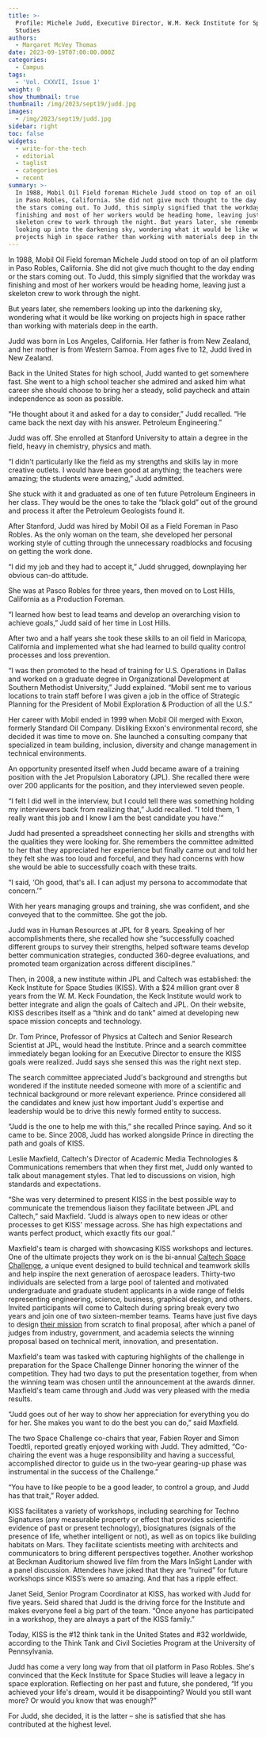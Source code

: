 ```yaml
---
title: >-
  Profile: Michele Judd, Executive Director, W.M. Keck Institute for Space
  Studies
authors:
  - Margaret McVey Thomas
date: 2023-09-19T07:00:00.000Z
categories:
  - Campus
tags:
  - 'Vol. CXXVII, Issue 1'
weight: 0
show_thumbnail: true
thumbnail: /img/2023/sept19/judd.jpg
images:
  - /img/2023/sept19/judd.jpg
sidebar: right
toc: false
widgets:
  - write-for-the-tech
  - editorial
  - taglist
  - categories
  - recent
summary: >-
  In 1988, Mobil Oil Field foreman Michele Judd stood on top of an oil platform
  in Paso Robles, California. She did not give much thought to the day ending or
  the stars coming out. To Judd, this simply signified that the workday was
  finishing and most of her workers would be heading home, leaving just a
  skeleton crew to work through the night. But years later, she remembers
  looking up into the darkening sky, wondering what it would be like working on
  projects high in space rather than working with materials deep in the earth.
---
```


In 1988, Mobil Oil Field foreman Michele Judd stood on top of an oil platform in Paso Robles, California. She did not give much thought to the day ending or the stars coming out. To Judd, this simply signified that the workday was finishing and most of her workers would be heading home, leaving just a skeleton crew to work through the night.

But years later, she remembers looking up into the darkening sky, wondering what it would be like working on projects high in space rather than working with materials deep in the earth.

Judd was born in Los Angeles, California. Her father is from New Zealand, and her mother is from Western Samoa. From ages five to 12, Judd lived in New Zealand.

Back in the United States for high school, Judd wanted to get somewhere fast. She went to a high school teacher she admired and asked him what career she should choose to bring her a steady, solid paycheck and attain independence as soon as possible. 

“He thought about it and asked for a day to consider,” Judd recalled. “He came back the next day with his answer. Petroleum Engineering.” 

Judd was off. She enrolled at Stanford University to attain a degree in the field, heavy in chemistry, physics and math.

“I didn't particularly like the field as my strengths and skills lay in more creative outlets. I would have been good at anything; the teachers were amazing; the students were amazing,” Judd admitted.

She stuck with it and graduated as one of ten future Petroleum Engineers in her class. They would be the ones to take the “black gold” out of the ground and process it after the Petroleum Geologists found it.

After Stanford, Judd was hired by Mobil Oil as a Field Foreman in Paso Robles. As the only woman on the team, she developed her personal working style of cutting through the unnecessary roadblocks and focusing on getting the work done. 

“I did my job and they had to accept it,” Judd shrugged, downplaying her obvious can-do attitude.

She was at Pasco Robles for three years, then moved on to Lost Hills, California as a Production Foreman.

“I learned how best to lead teams and develop an overarching vision to achieve goals,” Judd said of her time in Lost Hills. 

After two and a half years she took these skills to an oil field in Maricopa, California and implemented what she had learned to build quality control processes and loss prevention.

“I was then promoted to the head of training for U.S. Operations in Dallas and worked on a graduate degree in Organizational Development at Southern Methodist University,” Judd explained. “Mobil sent me to various locations to train staff before I was given a job in the office of Strategic Planning for the President of Mobil Exploration & Production of all the U.S.” 

Her career with Mobil ended in 1999 when Mobil Oil merged with Exxon, formerly Standard Oil Company. Disliking Exxon's environmental record, she decided it was time to move on. She launched a consulting company that specialized in team building, inclusion, diversity and change management in technical environments.

An opportunity presented itself when Judd became aware of a training position with the Jet Propulsion Laboratory (JPL). She recalled there were over 200 applicants for the position, and they interviewed seven people. 

“I felt I did well in the interview, but I could tell there was something holding my interviewers back from realizing that,” Judd recalled. “I told them, ‘I really want this job and I know I am the best candidate you have.’”

Judd had presented a spreadsheet connecting her skills and strengths with the qualities they were looking for. She remembers the committee admitted to her that they appreciated her experience but finally came out and told her they felt she was too loud and forceful, and they had concerns with how she would be able to successfully coach with these traits. 

“I said, ‘Oh good, that's all. I can adjust my persona to accommodate that concern.’” 

With her years managing groups and training, she was confident, and she conveyed that to the committee. She got the job.

Judd was in Human Resources at JPL for 8 years. Speaking of her accomplishments there, she recalled how she “successfully coached different groups to survey their strengths, helped software teams develop better communication strategies, conducted 360-degree evaluations, and promoted team organization across different disciplines.”

Then, in 2008, a new institute within JPL and Caltech was established: the Keck Institute for Space Studies (KISS). With a $24 million grant over 8 years from the W. M. Keck Foundation, the Keck Institute would work to better integrate and align the goals of Caltech and JPL. On their website, KISS describes itself as a “think and do tank” aimed at developing new space mission concepts and technology.

Dr. Tom Prince, Professor of Physics at Caltech and Senior Research Scientist at JPL, would head the Institute. Prince and a search committee immediately began looking for an Executive Director to ensure the KISS goals were realized. Judd says she sensed this was the right next step.

The search committee appreciated Judd's background and strengths but wondered if the institute needed someone with more of a scientific and technical background or more relevant experience. Prince considered all the candidates and knew just how important Judd's expertise and leadership would be to drive this newly formed entity to success. 

“Judd is the one to help me with this,” she recalled Prince saying. And so it came to be. Since 2008, Judd has worked alongside Prince in directing the path and goals of KISS.

Leslie Maxfield, Caltech's Director of Academic Media Technologies & Communications remembers that when they first met, Judd only wanted to talk about management styles. That led to discussions on vision, high standards and expectations. 

“She was very determined to present KISS in the best possible way to communicate the tremendous liaison they facilitate between JPL and Caltech,” said Maxfield. “Judd is always open to new ideas or other processes to get KISS' message across. She has high expectations and wants perfect product, which exactly fits our goal.”

Maxfield's team is charged with showcasing KISS workshops and lectures. One of the ultimate projects they work on is the bi-annual [Caltech Space Challenge](https://www.caltech.edu/about/news/caltech-space-challenge-2019), a unique event designed to build technical and teamwork skills and help inspire the next generation of aerospace leaders. Thirty-two individuals are selected from a large pool of talented and motivated undergraduate and graduate student applicants in a wide range of fields representing engineering, science, business, graphical design, and others. Invited participants will come to Caltech during spring break every two years and join one of two sixteen-member teams. Teams have just five days to design [their mission](http://www.pasadenanow.com/main/caltechs-space-challenge-brings-brightest-young-minds-together-to-plan-the-mission-to-saturns-most-habitable-moon/#.XMixKqR7nIV) from scratch to final proposal, after which a panel of judges from industry, government, and academia selects the winning proposal based on technical merit, innovation, and presentation.

Maxfield's team was tasked with capturing highlights of the challenge in preparation for the Space Challenge Dinner honoring the winner of the competition. They had two days to put the presentation together, from when the winning team was chosen until the announcement at the awards dinner. Maxfield's team came through and Judd was very pleased with the media results. 

“Judd goes out of her way to show her appreciation for everything you do for her. She makes you want to do the best you can do,” said Maxfield.

The two Space Challenge co-chairs that year, Fabien Royer and Simon Toedtli, reported greatly enjoyed working with Judd. They admitted, “Co-chairing the event was a huge responsibility and having a successful, accomplished director to guide us in the two-year gearing-up phase was instrumental in the success of the Challenge.”

“You have to like people to be a good leader, to control a group, and Judd has that trait,” Royer added.

KISS facilitates a variety of workshops, including searching for Techno Signatures (any measurable property or effect that provides scientific evidence of past or present technology), biosignatures (signals of the presence of life, whether intelligent or not), as well as on topics like building habitats on Mars. They facilitate scientists meeting with architects and communicators to bring different perspectives together. Another workshop at Beckman Auditorium showed live film from the Mars InSight Lander with a panel discussion. Attendees have joked that they are “ruined” for future workshops since KISS’s were so amazing. And that has a ripple effect. 

Janet Seid, Senior Program Coordinator at KISS, has worked with Judd for five years. Seid shared that Judd is the driving force for the Institute and makes everyone feel a big part of the team. “Once anyone has participated in a workshop, they are always a part of the KISS family.”

Today, KISS is the #12 think tank in the United States and #32 worldwide, according to the Think Tank and Civil Societies Program at the University of Pennsylvania. 

Judd has come a very long way from that oil platform in Paso Robles. She's convinced that the Keck Institute for Space Studies will leave a legacy in space exploration. Reflecting on her past and future, she pondered, “If you achieved your life's dream, would it be disappointing? Would you still want more? Or would you know that was enough?”

For Judd, she decided, it is the latter – she is satisfied that she has contributed at the highest level.
